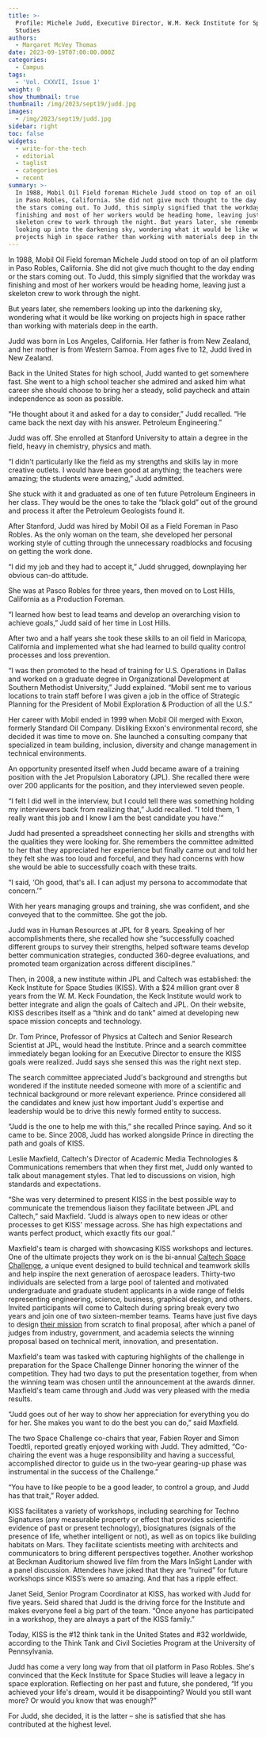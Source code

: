 ```yaml
---
title: >-
  Profile: Michele Judd, Executive Director, W.M. Keck Institute for Space
  Studies
authors:
  - Margaret McVey Thomas
date: 2023-09-19T07:00:00.000Z
categories:
  - Campus
tags:
  - 'Vol. CXXVII, Issue 1'
weight: 0
show_thumbnail: true
thumbnail: /img/2023/sept19/judd.jpg
images:
  - /img/2023/sept19/judd.jpg
sidebar: right
toc: false
widgets:
  - write-for-the-tech
  - editorial
  - taglist
  - categories
  - recent
summary: >-
  In 1988, Mobil Oil Field foreman Michele Judd stood on top of an oil platform
  in Paso Robles, California. She did not give much thought to the day ending or
  the stars coming out. To Judd, this simply signified that the workday was
  finishing and most of her workers would be heading home, leaving just a
  skeleton crew to work through the night. But years later, she remembers
  looking up into the darkening sky, wondering what it would be like working on
  projects high in space rather than working with materials deep in the earth.
---
```


In 1988, Mobil Oil Field foreman Michele Judd stood on top of an oil platform in Paso Robles, California. She did not give much thought to the day ending or the stars coming out. To Judd, this simply signified that the workday was finishing and most of her workers would be heading home, leaving just a skeleton crew to work through the night.

But years later, she remembers looking up into the darkening sky, wondering what it would be like working on projects high in space rather than working with materials deep in the earth.

Judd was born in Los Angeles, California. Her father is from New Zealand, and her mother is from Western Samoa. From ages five to 12, Judd lived in New Zealand.

Back in the United States for high school, Judd wanted to get somewhere fast. She went to a high school teacher she admired and asked him what career she should choose to bring her a steady, solid paycheck and attain independence as soon as possible. 

“He thought about it and asked for a day to consider,” Judd recalled. “He came back the next day with his answer. Petroleum Engineering.” 

Judd was off. She enrolled at Stanford University to attain a degree in the field, heavy in chemistry, physics and math.

“I didn't particularly like the field as my strengths and skills lay in more creative outlets. I would have been good at anything; the teachers were amazing; the students were amazing,” Judd admitted.

She stuck with it and graduated as one of ten future Petroleum Engineers in her class. They would be the ones to take the “black gold” out of the ground and process it after the Petroleum Geologists found it.

After Stanford, Judd was hired by Mobil Oil as a Field Foreman in Paso Robles. As the only woman on the team, she developed her personal working style of cutting through the unnecessary roadblocks and focusing on getting the work done. 

“I did my job and they had to accept it,” Judd shrugged, downplaying her obvious can-do attitude.

She was at Pasco Robles for three years, then moved on to Lost Hills, California as a Production Foreman.

“I learned how best to lead teams and develop an overarching vision to achieve goals,” Judd said of her time in Lost Hills. 

After two and a half years she took these skills to an oil field in Maricopa, California and implemented what she had learned to build quality control processes and loss prevention.

“I was then promoted to the head of training for U.S. Operations in Dallas and worked on a graduate degree in Organizational Development at Southern Methodist University,” Judd explained. “Mobil sent me to various locations to train staff before I was given a job in the office of Strategic Planning for the President of Mobil Exploration & Production of all the U.S.” 

Her career with Mobil ended in 1999 when Mobil Oil merged with Exxon, formerly Standard Oil Company. Disliking Exxon's environmental record, she decided it was time to move on. She launched a consulting company that specialized in team building, inclusion, diversity and change management in technical environments.

An opportunity presented itself when Judd became aware of a training position with the Jet Propulsion Laboratory (JPL). She recalled there were over 200 applicants for the position, and they interviewed seven people. 

“I felt I did well in the interview, but I could tell there was something holding my interviewers back from realizing that,” Judd recalled. “I told them, ‘I really want this job and I know I am the best candidate you have.’”

Judd had presented a spreadsheet connecting her skills and strengths with the qualities they were looking for. She remembers the committee admitted to her that they appreciated her experience but finally came out and told her they felt she was too loud and forceful, and they had concerns with how she would be able to successfully coach with these traits. 

“I said, ‘Oh good, that's all. I can adjust my persona to accommodate that concern.’” 

With her years managing groups and training, she was confident, and she conveyed that to the committee. She got the job.

Judd was in Human Resources at JPL for 8 years. Speaking of her accomplishments there, she recalled how she “successfully coached different groups to survey their strengths, helped software teams develop better communication strategies, conducted 360-degree evaluations, and promoted team organization across different disciplines.”

Then, in 2008, a new institute within JPL and Caltech was established: the Keck Institute for Space Studies (KISS). With a $24 million grant over 8 years from the W. M. Keck Foundation, the Keck Institute would work to better integrate and align the goals of Caltech and JPL. On their website, KISS describes itself as a “think and do tank” aimed at developing new space mission concepts and technology.

Dr. Tom Prince, Professor of Physics at Caltech and Senior Research Scientist at JPL, would head the Institute. Prince and a search committee immediately began looking for an Executive Director to ensure the KISS goals were realized. Judd says she sensed this was the right next step.

The search committee appreciated Judd's background and strengths but wondered if the institute needed someone with more of a scientific and technical background or more relevant experience. Prince considered all the candidates and knew just how important Judd's expertise and leadership would be to drive this newly formed entity to success. 

“Judd is the one to help me with this,” she recalled Prince saying. And so it came to be. Since 2008, Judd has worked alongside Prince in directing the path and goals of KISS.

Leslie Maxfield, Caltech's Director of Academic Media Technologies & Communications remembers that when they first met, Judd only wanted to talk about management styles. That led to discussions on vision, high standards and expectations. 

“She was very determined to present KISS in the best possible way to communicate the tremendous liaison they facilitate between JPL and Caltech,” said Maxfield. “Judd is always open to new ideas or other processes to get KISS' message across. She has high expectations and wants perfect product, which exactly fits our goal.”

Maxfield's team is charged with showcasing KISS workshops and lectures. One of the ultimate projects they work on is the bi-annual [Caltech Space Challenge](https://www.caltech.edu/about/news/caltech-space-challenge-2019), a unique event designed to build technical and teamwork skills and help inspire the next generation of aerospace leaders. Thirty-two individuals are selected from a large pool of talented and motivated undergraduate and graduate student applicants in a wide range of fields representing engineering, science, business, graphical design, and others. Invited participants will come to Caltech during spring break every two years and join one of two sixteen-member teams. Teams have just five days to design [their mission](http://www.pasadenanow.com/main/caltechs-space-challenge-brings-brightest-young-minds-together-to-plan-the-mission-to-saturns-most-habitable-moon/#.XMixKqR7nIV) from scratch to final proposal, after which a panel of judges from industry, government, and academia selects the winning proposal based on technical merit, innovation, and presentation.

Maxfield's team was tasked with capturing highlights of the challenge in preparation for the Space Challenge Dinner honoring the winner of the competition. They had two days to put the presentation together, from when the winning team was chosen until the announcement at the awards dinner. Maxfield's team came through and Judd was very pleased with the media results. 

“Judd goes out of her way to show her appreciation for everything you do for her. She makes you want to do the best you can do,” said Maxfield.

The two Space Challenge co-chairs that year, Fabien Royer and Simon Toedtli, reported greatly enjoyed working with Judd. They admitted, “Co-chairing the event was a huge responsibility and having a successful, accomplished director to guide us in the two-year gearing-up phase was instrumental in the success of the Challenge.”

“You have to like people to be a good leader, to control a group, and Judd has that trait,” Royer added.

KISS facilitates a variety of workshops, including searching for Techno Signatures (any measurable property or effect that provides scientific evidence of past or present technology), biosignatures (signals of the presence of life, whether intelligent or not), as well as on topics like building habitats on Mars. They facilitate scientists meeting with architects and communicators to bring different perspectives together. Another workshop at Beckman Auditorium showed live film from the Mars InSight Lander with a panel discussion. Attendees have joked that they are “ruined” for future workshops since KISS’s were so amazing. And that has a ripple effect. 

Janet Seid, Senior Program Coordinator at KISS, has worked with Judd for five years. Seid shared that Judd is the driving force for the Institute and makes everyone feel a big part of the team. “Once anyone has participated in a workshop, they are always a part of the KISS family.”

Today, KISS is the #12 think tank in the United States and #32 worldwide, according to the Think Tank and Civil Societies Program at the University of Pennsylvania. 

Judd has come a very long way from that oil platform in Paso Robles. She's convinced that the Keck Institute for Space Studies will leave a legacy in space exploration. Reflecting on her past and future, she pondered, “If you achieved your life's dream, would it be disappointing? Would you still want more? Or would you know that was enough?”

For Judd, she decided, it is the latter – she is satisfied that she has contributed at the highest level.
